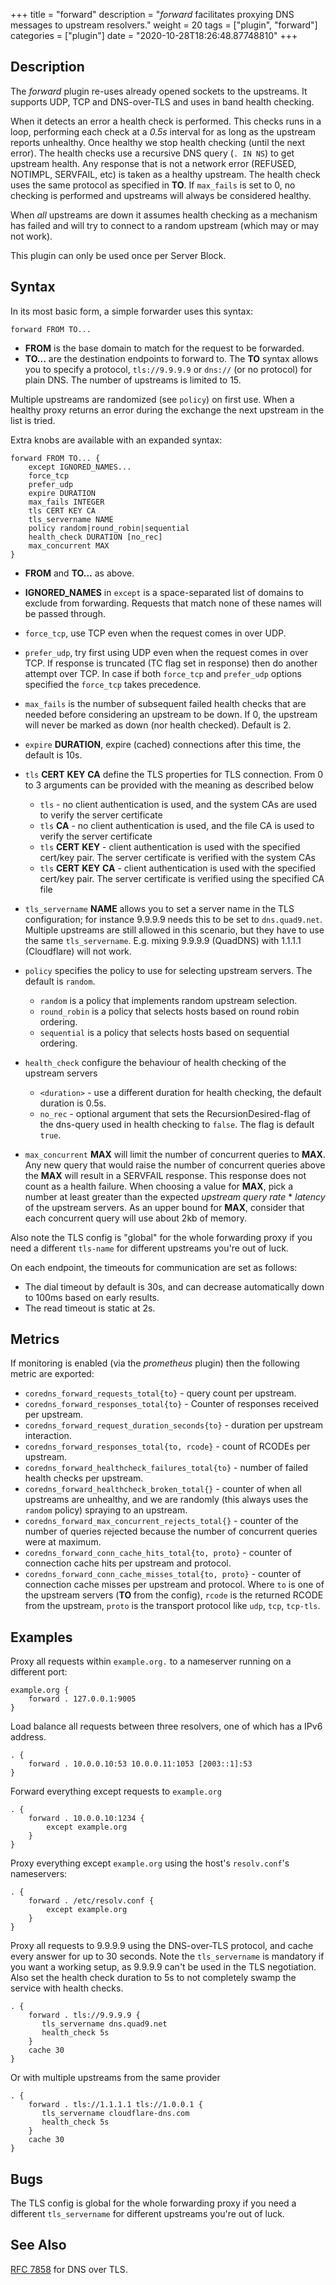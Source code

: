 +++
title = "forward"
description = "*forward* facilitates proxying DNS messages to upstream resolvers."
weight = 20
tags = ["plugin", "forward"]
categories = ["plugin"]
date = "2020-10-28T18:26:48.87748810"
+++

## Description

The *forward* plugin re-uses already opened sockets to the upstreams. It supports UDP, TCP and
DNS-over-TLS and uses in band health checking.

When it detects an error a health check is performed. This checks runs in a loop, performing each
check at a *0.5s* interval for as long as the upstream reports unhealthy. Once healthy we stop
health checking (until the next error). The health checks use a recursive DNS query (`. IN NS`)
to get upstream health. Any response that is not a network error (REFUSED, NOTIMPL, SERVFAIL, etc)
is taken as a healthy upstream. The health check uses the same protocol as specified in **TO**. If
`max_fails` is set to 0, no checking is performed and upstreams will always be considered healthy.

When *all* upstreams are down it assumes health checking as a mechanism has failed and will try to
connect to a random upstream (which may or may not work).

This plugin can only be used once per Server Block.

## Syntax

In its most basic form, a simple forwarder uses this syntax:

~~~
forward FROM TO...
~~~

* **FROM** is the base domain to match for the request to be forwarded.
* **TO...** are the destination endpoints to forward to. The **TO** syntax allows you to specify
  a protocol, `tls://9.9.9.9` or `dns://` (or no protocol) for plain DNS. The number of upstreams is
  limited to 15.

Multiple upstreams are randomized (see `policy`) on first use. When a healthy proxy returns an error
during the exchange the next upstream in the list is tried.

Extra knobs are available with an expanded syntax:

~~~
forward FROM TO... {
    except IGNORED_NAMES...
    force_tcp
    prefer_udp
    expire DURATION
    max_fails INTEGER
    tls CERT KEY CA
    tls_servername NAME
    policy random|round_robin|sequential
    health_check DURATION [no_rec]
    max_concurrent MAX
}
~~~

* **FROM** and **TO...** as above.
* **IGNORED_NAMES** in `except` is a space-separated list of domains to exclude from forwarding.
  Requests that match none of these names will be passed through.
* `force_tcp`, use TCP even when the request comes in over UDP.
* `prefer_udp`, try first using UDP even when the request comes in over TCP. If response is truncated
  (TC flag set in response) then do another attempt over TCP. In case if both `force_tcp` and
  `prefer_udp` options specified the `force_tcp` takes precedence.
* `max_fails` is the number of subsequent failed health checks that are needed before considering
  an upstream to be down. If 0, the upstream will never be marked as down (nor health checked).
  Default is 2.
* `expire` **DURATION**, expire (cached) connections after this time, the default is 10s.
* `tls` **CERT** **KEY** **CA** define the TLS properties for TLS connection. From 0 to 3 arguments can be
  provided with the meaning as described below

  * `tls` - no client authentication is used, and the system CAs are used to verify the server certificate
  * `tls` **CA** - no client authentication is used, and the file CA is used to verify the server certificate
  * `tls` **CERT** **KEY** - client authentication is used with the specified cert/key pair.
    The server certificate is verified with the system CAs
  * `tls` **CERT** **KEY**  **CA** - client authentication is used with the specified cert/key pair.
    The server certificate is verified using the specified CA file

* `tls_servername` **NAME** allows you to set a server name in the TLS configuration; for instance 9.9.9.9
  needs this to be set to `dns.quad9.net`. Multiple upstreams are still allowed in this scenario,
  but they have to use the same `tls_servername`. E.g. mixing 9.9.9.9 (QuadDNS) with 1.1.1.1
  (Cloudflare) will not work.
* `policy` specifies the policy to use for selecting upstream servers. The default is `random`.
  * `random` is a policy that implements random upstream selection.
  * `round_robin` is a policy that selects hosts based on round robin ordering.
  * `sequential` is a policy that selects hosts based on sequential ordering.
* `health_check` configure the behaviour of health checking of the upstream servers
  * `<duration>` - use a different duration for health checking, the default duration is 0.5s.
  * `no_rec` - optional argument that sets the RecursionDesired-flag of the dns-query used in health checking to `false`.
    The flag is default `true`.
* `max_concurrent` **MAX** will limit the number of concurrent queries to **MAX**.  Any new query that would
  raise the number of concurrent queries above the **MAX** will result in a SERVFAIL response. This
  response does not count as a health failure. When choosing a value for **MAX**, pick a number
  at least greater than the expected *upstream query rate* * *latency* of the upstream servers.
  As an upper bound for **MAX**, consider that each concurrent query will use about 2kb of memory.

Also note the TLS config is "global" for the whole forwarding proxy if you need a different
`tls-name` for different upstreams you're out of luck.

On each endpoint, the timeouts for communication are set as follows:

* The dial timeout by default is 30s, and can decrease automatically down to 100ms based on early results.
* The read timeout is static at 2s.

## Metrics

If monitoring is enabled (via the *prometheus* plugin) then the following metric are exported:

* `coredns_forward_requests_total{to}` - query count per upstream.
* `coredns_forward_responses_total{to}` - Counter of responses received per upstream.
* `coredns_forward_request_duration_seconds{to}` - duration per upstream interaction.
* `coredns_forward_responses_total{to, rcode}` - count of RCODEs per upstream.
* `coredns_forward_healthcheck_failures_total{to}` - number of failed health checks per upstream.
* `coredns_forward_healthcheck_broken_total{}` - counter of when all upstreams are unhealthy,
  and we are randomly (this always uses the `random` policy) spraying to an upstream.
* `coredns_forward_max_concurrent_rejects_total{}` - counter of the number of queries rejected because the
  number of concurrent queries were at maximum.
* `coredns_forward_conn_cache_hits_total{to, proto}` - counter of connection cache hits per upstream and protocol.
* `coredns_forward_conn_cache_misses_total{to, proto}` - counter of connection cache misses per upstream and protocol.
Where `to` is one of the upstream servers (**TO** from the config), `rcode` is the returned RCODE
from the upstream, `proto` is the transport protocol like `udp`, `tcp`, `tcp-tls`.

## Examples

Proxy all requests within `example.org.` to a nameserver running on a different port:

~~~ corefile
example.org {
    forward . 127.0.0.1:9005
}
~~~

Load balance all requests between three resolvers, one of which has a IPv6 address.

~~~ corefile
. {
    forward . 10.0.0.10:53 10.0.0.11:1053 [2003::1]:53
}
~~~

Forward everything except requests to `example.org`

~~~ corefile
. {
    forward . 10.0.0.10:1234 {
        except example.org
    }
}
~~~

Proxy everything except `example.org` using the host's `resolv.conf`'s nameservers:

~~~ corefile
. {
    forward . /etc/resolv.conf {
        except example.org
    }
}
~~~

Proxy all requests to 9.9.9.9 using the DNS-over-TLS protocol, and cache every answer for up to 30
seconds. Note the `tls_servername` is mandatory if you want a working setup, as 9.9.9.9 can't be
used in the TLS negotiation. Also set the health check duration to 5s to not completely swamp the
service with health checks.

~~~ corefile
. {
    forward . tls://9.9.9.9 {
       tls_servername dns.quad9.net
       health_check 5s
    }
    cache 30
}
~~~

Or with multiple upstreams from the same provider

~~~ corefile
. {
    forward . tls://1.1.1.1 tls://1.0.0.1 {
       tls_servername cloudflare-dns.com
       health_check 5s
    }
    cache 30
}
~~~

## Bugs

The TLS config is global for the whole forwarding proxy if you need a different `tls_servername` for
different upstreams you're out of luck.

## See Also

[RFC 7858](https://tools.ietf.org/html/rfc7858) for DNS over TLS.
